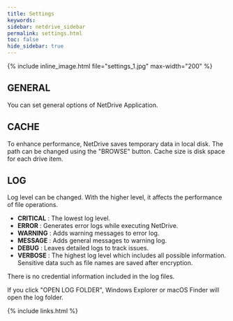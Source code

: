 ```yaml
---
title: Settings
keywords:
sidebar: netdrive_sidebar
permalink: settings.html
toc: false
hide_sidebar: true
---
```


{% include inline_image.html file="settings_1.jpg" max-width="200" %}

## GENERAL

You can set general options of NetDrive Application.

## CACHE

To enhance performance, NetDrive saves temporary data in local disk. The path can be changed using the "BROWSE" button.
Cache size is disk space for each drive item.

## LOG

Log level can be changed. With the higher level, it affects the performance of file operations.

- **CRITICAL** : The lowest log level.
- **ERROR** : Generates error logs while executing NetDrive.
- **WARNING** : Adds warning messages to error log.
- **MESSAGE** : Adds general messages to warning log.
- **DEBUG** : Leaves detailed logs to track issues.
- **VERBOSE** : The highest log level which includes all possible information. Sensitive data such as file names are saved after encryption.

There is no credential information included in the log files.

If you click "OPEN LOG FOLDER", Windows Explorer or macOS Finder will open the log folder.

{% include links.html %}
